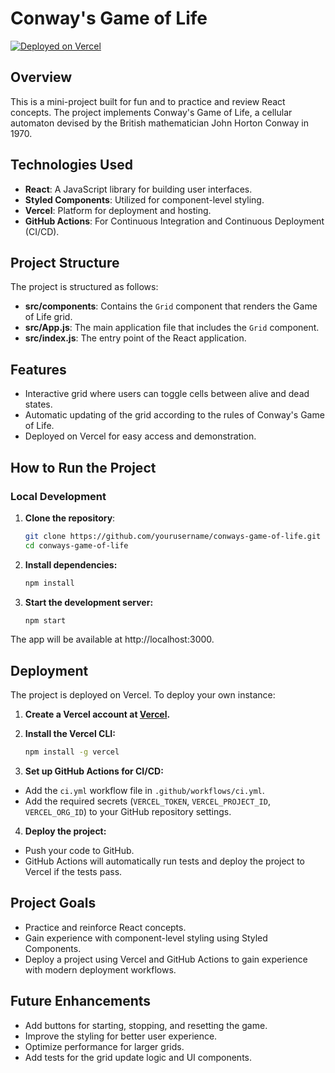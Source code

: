 # Conway's Game of Life

[![Deployed on Vercel](https://img.shields.io/badge/Deployed%20on-Vercel-brightgreen)](https://conways-game-of-life-mv2yrvgga-guillermos-projects-cd31575a.vercel.app)

## Overview

This is a mini-project built for fun and to practice and review React concepts. The project implements Conway's Game of Life, a cellular automaton devised by the British mathematician John Horton Conway in 1970.

## Technologies Used

- **React**: A JavaScript library for building user interfaces.
- **Styled Components**: Utilized for component-level styling.
- **Vercel**: Platform for deployment and hosting.
- **GitHub Actions**: For Continuous Integration and Continuous Deployment (CI/CD).

## Project Structure

The project is structured as follows:

- **src/components**: Contains the `Grid` component that renders the Game of Life grid.
- **src/App.js**: The main application file that includes the `Grid` component.
- **src/index.js**: The entry point of the React application.

## Features

- Interactive grid where users can toggle cells between alive and dead states.
- Automatic updating of the grid according to the rules of Conway's Game of Life.
- Deployed on Vercel for easy access and demonstration.

## How to Run the Project

### Local Development

1. **Clone the repository**:
   ```bash
   git clone https://github.com/yourusername/conways-game-of-life.git
   cd conways-game-of-life
   ```

2. **Install dependencies:**
   ```bash
   npm install
   ```

3. **Start the development server:**
   ```bash
   npm start
   ```
The app will be available at http://localhost:3000.

## Deployment

The project is deployed on Vercel. To deploy your own instance:

1. **Create a Vercel account at [Vercel](https://vercel.com/).**

2. **Install the Vercel CLI:**
   ```bash
   npm install -g vercel
   ```

3. **Set up GitHub Actions for CI/CD:**
 - Add the `ci.yml` workflow file in `.github/workflows/ci.yml`.
 - Add the required secrets (`VERCEL_TOKEN`, `VERCEL_PROJECT_ID`, `VERCEL_ORG_ID`) to your GitHub repository settings.

 4. **Deploy the project:**
 - Push your code to GitHub.
 - GitHub Actions will automatically run tests and deploy the project to Vercel if the tests pass.

## Project Goals

- Practice and reinforce React concepts.
- Gain experience with component-level styling using Styled Components.
- Deploy a project using Vercel and GitHub Actions to gain experience with modern deployment workflows.

## Future Enhancements

- Add buttons for starting, stopping, and resetting the game.
- Improve the styling for better user experience.
- Optimize performance for larger grids.
- Add tests for the grid update logic and UI components.